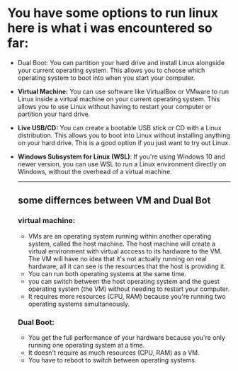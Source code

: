 # You have some options to run linux here is what i was encountered so far:

* Dual Boot: You can partition your hard drive and install Linux alongside your current operating system. This allows you to choose which operating system to boot into when you start your computer.

* **Virtual Machine:** You can use software like VirtualBox or VMware to run Linux inside a virtual machine on your current operating system. This allows you to use Linux without having to restart your computer or partition your hard drive.

* **Live USB/CD:** You can create a bootable USB stick or CD with a Linux distribution. This allows you to boot into Linux without installing anything on your hard drive. This is a good option if you just want to try out Linux.

* **Windows Subsystem for Linux (WSL)**: If you're using Windows 10 and newer version, you can use WSL to run a Linux environment directly on Windows, without the overhead of a virtual machine.

  ---
  ## some differnces between VM and Dual Bot
  ### virtual machine:
   * VMs are an operating system running within another operating system, called the host machine.
    The host machine will create a virtual environment with virtual acccess to its hardware to the VM.
    The VM will have no idea that it's not actually running on real hardware; all it can see is the resources that the host is providing it.
   * You can run both operating systems at the same time.
   * you can switch between the host operating system and the guest operating system (the VM) without needing to restart your computer.
   * It requires more resources (CPU, RAM) because you're running two operating systems simultaneously.

  ### Dual Boot:
  * You get the full performance of your hardware because you're only running one operating system at a time.
  * It doesn't require as much resources (CPU, RAM) as a VM.
  * You have to reboot to switch between operating systems.
 
    
    
  

